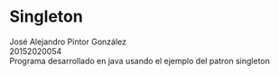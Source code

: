 # Singleton
José Alejandro Pintor González  
20152020054  
Programa desarrollado en java usando el ejemplo del patron singleton 
